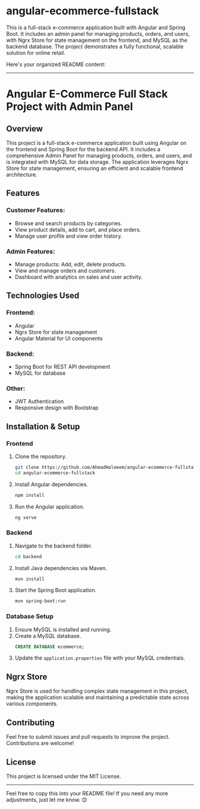 # angular-ecommerce-fullstack
This is a full-stack e-commerce application built with Angular and Spring Boot. It includes an admin panel for managing products, orders, and users, with Ngrx Store for state management on the frontend, and MySQL as the backend database. The project demonstrates a fully functional, scalable solution for online retail.

Here's your organized README content:

---

# Angular E-Commerce Full Stack Project with Admin Panel

## Overview

This project is a full-stack e-commerce application built using Angular on the frontend and Spring Boot for the backend API. It includes a comprehensive Admin Panel for managing products, orders, and users, and is integrated with MySQL for data storage. The application leverages Ngrx Store for state management, ensuring an efficient and scalable frontend architecture.

## Features

### Customer Features:
- Browse and search products by categories.
- View product details, add to cart, and place orders.
- Manage user profile and view order history.

### Admin Features:
- Manage products: Add, edit, delete products.
- View and manage orders and customers.
- Dashboard with analytics on sales and user activity.

## Technologies Used

### Frontend:
- Angular
- Ngrx Store for state management
- Angular Material for UI components

### Backend:
- Spring Boot for REST API development
- MySQL for database

### Other:
- JWT Authentication
- Responsive design with Bootstrap

## Installation & Setup

### Frontend

1. Clone the repository.
    ```bash
    git clone https://github.com/AhmadHaleeem/angular-ecommerce-fullstack.git
    cd angular-ecommerce-fullstack
    ```
2. Install Angular dependencies.
    ```bash
    npm install
    ```
3. Run the Angular application.
    ```bash
    ng serve
    ```

### Backend

1. Navigate to the backend folder.
    ```bash
    cd backend
    ```
2. Install Java dependencies via Maven.
    ```bash
    mvn install
    ```
3. Start the Spring Boot application.
    ```bash
    mvn spring-boot:run
    ```

### Database Setup

1. Ensure MySQL is installed and running.
2. Create a MySQL database.
    ```sql
    CREATE DATABASE ecommerce;
    ```
3. Update the `application.properties` file with your MySQL credentials.

## Ngrx Store

Ngrx Store is used for handling complex state management in this project, making the application scalable and maintaining a predictable state across various components.

## Contributing

Feel free to submit issues and pull requests to improve the project. Contributions are welcome!

## License

This project is licensed under the MIT License.

---

Feel free to copy this into your README file! If you need any more adjustments, just let me know. 😊